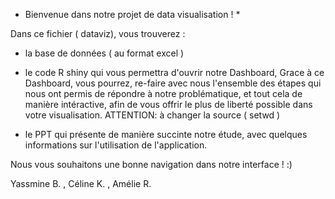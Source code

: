 * Bienvenue dans notre projet de data visualisation ! *

Dans ce fichier ( dataviz), vous trouverez : 

- la base de données ( au format excel )

- le code R shiny qui vous permettra d'ouvrir notre Dashboard,
Grace à ce Dashboard, vous pourrez, re-faire avec nous l'ensemble des étapes qui nous ont permis de répondre à notre problématique, 
et tout cela de manière intéractive, afin de vous offrir le plus de liberté possible dans votre visualisation.
ATTENTION: à changer la source ( setwd )

- le PPT qui présente de manière succinte notre étude, avec quelques informations sur l'utilisation de l'application.


Nous vous souhaitons une bonne navigation dans notre interface ! :) 


Yassmine B. , Céline K. , Amélie R.
